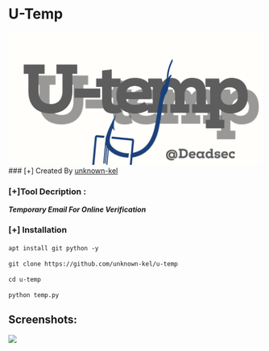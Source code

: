 # U-Temp
<img src="project_20220904_1453217-01.png">
### [+] Created By <a href="https://github.com/unknown-kel">unknown-kel</a>

### [+]Tool  Decription :
***Temporary Email For Online Verification***

### [+] Installation

```apt install git python -y```

```git clone https://github.com/unknown-kel/u-temp```

```cd u-temp```
 
```python temp.py```


## Screenshots:

<img src="Screenshot_20220904-144837.png">



